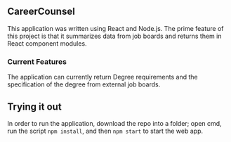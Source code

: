 ## CareerCounsel

This application was written using React and Node.js. The prime feature of this project is that it summarizes data from job boards and returns them in React component modules.

### Current Features

The application can currently return Degree requirements and the specification of the degree from external job boards.

## Trying it out
In order to run the application, download the repo into a folder; open cmd, run the script `npm install`, and then `npm start` to start the web app.
